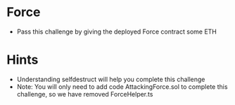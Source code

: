 # Force

- Pass this challenge by giving the deployed Force contract some ETH

# Hints

- Understanding selfdestruct will help you complete this challenge
- Note: You will only need to add code AttackingForce.sol to complete this challenge, so we have removed ForceHelper.ts
